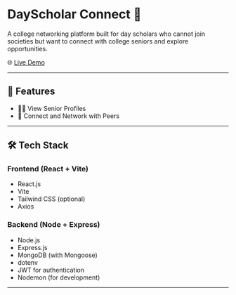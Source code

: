# DayScholar Connect 🚀

A college networking platform built for day scholars who cannot join societies but want to connect with college seniors and explore opportunities.

🌐 [Live Demo](https://dayscholar-connect-63y3.vercel.app/)

---

## 📌 Features

- 🧑‍🎓 View Senior Profiles
- 💬 Connect and Network with Peers
  

---

## 🛠️ Tech Stack

### Frontend (React + Vite)
- React.js
- Vite
- Tailwind CSS (optional)
- Axios

### Backend (Node + Express)
- Node.js
- Express.js
- MongoDB (with Mongoose)
- dotenv
- JWT for authentication
- Nodemon (for development)

---




